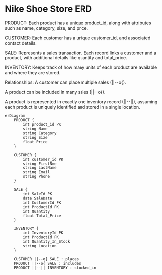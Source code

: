 # Nike Shoe Store ERD

PRODUCT: Each product has a unique product_id, along with attributes such as name, category, size, and price.

CUSTOMER: Each customer has a unique customer_id, and associated contact details.

SALE: Represents a sales transaction. Each record links a customer and a product, with additional details like quantity and total_price.

INVENTORY: Keeps track of how many units of each product are available and where they are stored.

Relationships:
A customer can place multiple sales (||--o{).

A product can be included in many sales (||--o{).

A product is represented in exactly one inventory record (||--||), assuming each product is uniquely identified and stored in a single location.

```mermaid
erDiagram
    PRODUCT {
        int product_id PK
        string Name
        string Category
        string Size
        float Price
    }

    CUSTOMER {
        int customer_id PK
        string FirstNme
        string LastName
        string Email
        string Phone
    }

    SALE {
        int SaleId PK
        date SaleDate
        int CustomerId FK
        int ProductId FK
        int Quantity
        float Total_Price
    }

    INVENTORY {
        int InventoryId PK
        int ProductId FK
        int Quantity_In_Stock
        string Location
    }

    CUSTOMER ||--o{ SALE : places
    PRODUCT ||--o{ SALE : includes
    PRODUCT ||--|| INVENTORY : stocked_in
